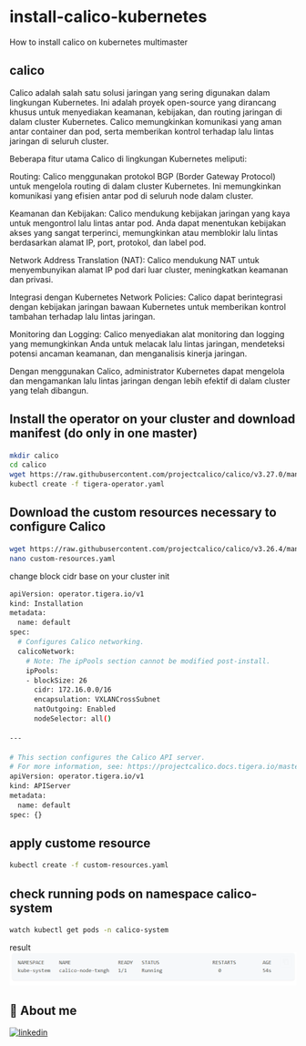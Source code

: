# install-calico-kubernetes
How to install calico on kubernetes multimaster

## calico
Calico adalah salah satu solusi jaringan yang sering digunakan dalam lingkungan Kubernetes. Ini adalah proyek open-source yang dirancang khusus untuk menyediakan keamanan, kebijakan, dan routing jaringan di dalam cluster Kubernetes. Calico memungkinkan komunikasi yang aman antar container dan pod, serta memberikan kontrol terhadap lalu lintas jaringan di seluruh cluster.

Beberapa fitur utama Calico di lingkungan Kubernetes meliputi:

Routing: Calico menggunakan protokol BGP (Border Gateway Protocol) untuk mengelola routing di dalam cluster Kubernetes. Ini memungkinkan komunikasi yang efisien antar pod di seluruh node dalam cluster.

Keamanan dan Kebijakan: Calico mendukung kebijakan jaringan yang kaya untuk mengontrol lalu lintas antar pod. Anda dapat menentukan kebijakan akses yang sangat terperinci, memungkinkan atau memblokir lalu lintas berdasarkan alamat IP, port, protokol, dan label pod.

Network Address Translation (NAT): Calico mendukung NAT untuk menyembunyikan alamat IP pod dari luar cluster, meningkatkan keamanan dan privasi.

Integrasi dengan Kubernetes Network Policies: Calico dapat berintegrasi dengan kebijakan jaringan bawaan Kubernetes untuk memberikan kontrol tambahan terhadap lalu lintas jaringan.

Monitoring dan Logging: Calico menyediakan alat monitoring dan logging yang memungkinkan Anda untuk melacak lalu lintas jaringan, mendeteksi potensi ancaman keamanan, dan menganalisis kinerja jaringan.

Dengan menggunakan Calico, administrator Kubernetes dapat mengelola dan mengamankan lalu lintas jaringan dengan lebih efektif di dalam cluster yang telah dibangun.

## Install the operator on your cluster and download manifest (do only in one master)
```bash
mkdir calico
cd calico
wget https://raw.githubusercontent.com/projectcalico/calico/v3.27.0/manifests/tigera-operator.yaml
kubectl create -f tigera-operator.yaml
```
## Download the custom resources necessary to configure Calico

```bash
wget https://raw.githubusercontent.com/projectcalico/calico/v3.26.4/manifests/custom-resources.yaml
nano custom-resources.yaml
```
change block cidr base on your cluster init</br>
```bash
apiVersion: operator.tigera.io/v1
kind: Installation
metadata:
  name: default
spec:
  # Configures Calico networking.
  calicoNetwork:
    # Note: The ipPools section cannot be modified post-install.
    ipPools:
    - blockSize: 26
      cidr: 172.16.0.0/16
      encapsulation: VXLANCrossSubnet
      natOutgoing: Enabled
      nodeSelector: all()

---

# This section configures the Calico API server.
# For more information, see: https://projectcalico.docs.tigera.io/master/reference/installation/api#operator.tigera.io/v1.APIServer
apiVersion: operator.tigera.io/v1
kind: APIServer
metadata:
  name: default
spec: {}

```
## apply custome resource
```bash
kubectl create -f custom-resources.yaml
```

## check running pods on namespace calico-system 
```bash
watch kubectl get pods -n calico-system
```
result </br>
![Alt text](image.png)

## 🔗 About me
[![linkedin](https://img.shields.io/badge/linkedin-0A66C2?style=for-the-badge&logo=linkedin&logoColor=white)](https://www.linkedin.com/in/falyan-zuril-587585247/)
